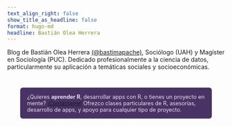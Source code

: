 ```yaml
---
text_align_right: false
show_title_as_headline: false
format: hugo-md
headline: Bastián Olea Herrera
---
```



Blog de Bastián Olea Herrera [(@bastimapache)](https://x.com/bastimapache), Sociólogo (UAH) y Magíster en Sociología (PUC). Dedicado profesionalmente a la ciencia de datos, particularmente su aplicación a temáticas sociales y socioeconómicas.

<div style="padding:16px;padding-bottom:1px;padding-top:1px;background-color:#493365;color:#E9DDEE;border-radius:6px;margin:20px;margin-top:40px;margin-left:30px;margin-right:30px;font-size:90%;"><p>¿Quieres <strong>aprender R</strong>, desarrollar apps con R, o tienes un proyecto en mente? <a href="/contact/">¡Contáctame!</a> Ofrezco clases particulares de R, asesorías, desarrollo de apps, y apoyo para cualquier tipo de proyecto.</p>
</div>

